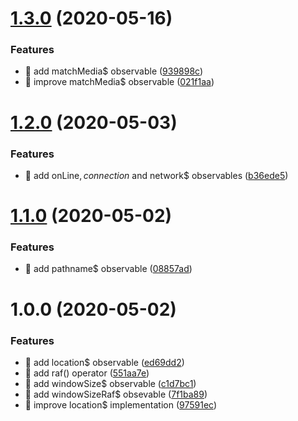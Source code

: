 # [1.3.0](https://github.com/streamich/rx-use/compare/v1.2.0...v1.3.0) (2020-05-16)


### Features

* 🎸 add matchMedia$ observable ([939898c](https://github.com/streamich/rx-use/commit/939898c6c5da3cef3675f89901491e37dbaa664b))
* 🎸 improve matchMedia$ observable ([021f1aa](https://github.com/streamich/rx-use/commit/021f1aa3a0c6e471a7966607a86439a306995524))

# [1.2.0](https://github.com/streamich/rx-use/compare/v1.1.0...v1.2.0) (2020-05-03)


### Features

* 🎸 add onLine$, connection$ and network$ observables ([b36ede5](https://github.com/streamich/rx-use/commit/b36ede5696b3badf740a61efc36c411065ef5822))

# [1.1.0](https://github.com/streamich/rx-use/compare/v1.0.0...v1.1.0) (2020-05-02)


### Features

* 🎸 add pathname$ observable ([08857ad](https://github.com/streamich/rx-use/commit/08857adff273bb5441a3ec47a60ca20d047fc8ba))

# 1.0.0 (2020-05-02)


### Features

* 🎸 add location$ observable ([ed69dd2](https://github.com/streamich/rx-use/commit/ed69dd23941c6df1a5b46860bca38ea243dfca29))
* 🎸 add raf() operator ([551aa7e](https://github.com/streamich/rx-use/commit/551aa7ee7391485621c79d7e5acca8bbba762832))
* 🎸 add windowSize$ observable ([c1d7bc1](https://github.com/streamich/rx-use/commit/c1d7bc176a89326073dfc0a8ec69862f06753a05))
* 🎸 add windowSizeRaf$ obsevable ([7f1ba89](https://github.com/streamich/rx-use/commit/7f1ba894ca461474c63481d09bb06f2b2b91bab4))
* 🎸 improve location$ implementation ([97591ec](https://github.com/streamich/rx-use/commit/97591ec61bed886c6076ff8b63e5283d91261dbe))
